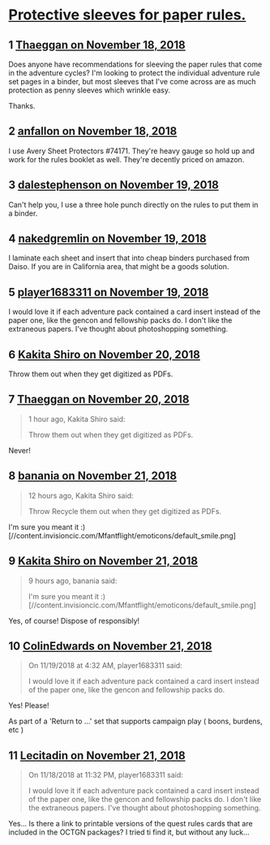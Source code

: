 # [Protective sleeves for paper rules.](https://community.fantasyflightgames.com/topic/286405-protective-sleeves-for-paper-rules/)

## 1 [Thaeggan on November 18, 2018](https://community.fantasyflightgames.com/topic/286405-protective-sleeves-for-paper-rules/?do=findComment&comment=3539554)

Does anyone have recommendations for sleeving the paper rules that come in the adventure cycles? I'm looking to protect the individual adventure rule set pages in a binder, but most sleeves that I've come across are as much protection as penny sleeves which wrinkle easy.

Thanks.

## 2 [anfallon on November 18, 2018](https://community.fantasyflightgames.com/topic/286405-protective-sleeves-for-paper-rules/?do=findComment&comment=3539573)

I use Avery Sheet Protectors #74171. They're heavy gauge so hold up and work for the rules booklet as well. They're decently priced on amazon. 

## 3 [dalestephenson on November 19, 2018](https://community.fantasyflightgames.com/topic/286405-protective-sleeves-for-paper-rules/?do=findComment&comment=3539728)

Can't help you, I use a three hole punch directly on the rules to put them in a binder.

## 4 [nakedgremlin on November 19, 2018](https://community.fantasyflightgames.com/topic/286405-protective-sleeves-for-paper-rules/?do=findComment&comment=3539753)

I laminate each sheet and insert that into cheap binders purchased from Daiso. If you are in California area, that might be a goods solution.

## 5 [player1683311 on November 19, 2018](https://community.fantasyflightgames.com/topic/286405-protective-sleeves-for-paper-rules/?do=findComment&comment=3539914)

I would love it if each adventure pack contained a card insert instead of the paper one, like the gencon and fellowship packs do. I don't like the extraneous papers. I've thought about photoshopping something. 

## 6 [Kakita Shiro on November 20, 2018](https://community.fantasyflightgames.com/topic/286405-protective-sleeves-for-paper-rules/?do=findComment&comment=3542088)

Throw them out when they get digitized as PDFs.

## 7 [Thaeggan on November 20, 2018](https://community.fantasyflightgames.com/topic/286405-protective-sleeves-for-paper-rules/?do=findComment&comment=3542196)

> 1 hour ago, Kakita Shiro said:
> 
> Throw them out when they get digitized as PDFs.

Never!

## 8 [banania on November 21, 2018](https://community.fantasyflightgames.com/topic/286405-protective-sleeves-for-paper-rules/?do=findComment&comment=3542653)

> 12 hours ago, Kakita Shiro said:
> 
> Throw Recycle them out when they get digitized as PDFs.

I'm sure you meant it :) [//content.invisioncic.com/Mfantflight/emoticons/default_smile.png]

## 9 [Kakita Shiro on November 21, 2018](https://community.fantasyflightgames.com/topic/286405-protective-sleeves-for-paper-rules/?do=findComment&comment=3542995)

> 9 hours ago, banania said:
> 
> I'm sure you meant it :) [//content.invisioncic.com/Mfantflight/emoticons/default_smile.png]

Yes, of course! Dispose of responsibly!

## 10 [ColinEdwards on November 21, 2018](https://community.fantasyflightgames.com/topic/286405-protective-sleeves-for-paper-rules/?do=findComment&comment=3543444)

> On 11/19/2018 at 4:32 AM, player1683311 said:
> 
> I would love it if each adventure pack contained a card insert instead of the paper one, like the gencon and fellowship packs do. 

Yes! Please!

As part of a 'Return to ...' set that supports campaign play ( boons, burdens, etc )

## 11 [Lecitadin on November 21, 2018](https://community.fantasyflightgames.com/topic/286405-protective-sleeves-for-paper-rules/?do=findComment&comment=3543492)

> On 11/18/2018 at 11:32 PM, player1683311 said:
> 
> I would love it if each adventure pack contained a card insert instead of the paper one, like the gencon and fellowship packs do. I don't like the extraneous papers. I've thought about photoshopping something. 

Yes... Is there a link to printable versions of the quest rules cards that are included in the OCTGN packages? I tried ti find it, but without any luck...

